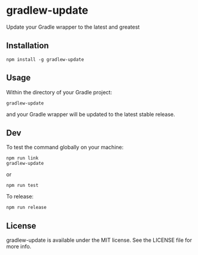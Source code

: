 # gradlew-update

Update your Gradle wrapper to the latest and greatest

## Installation
```
npm install -g gradlew-update
```

## Usage
Within the directory of your Gradle project:
```
gradlew-update
```
and your Gradle wrapper will be updated to the latest stable release.

## Dev
To test the command globally on your machine:
```
npm run link
gradlew-update
```
or
```
npm run test
```

To release:
```
npm run release
```

## License

gradlew-update is available under the MIT license. See the LICENSE file for more info.